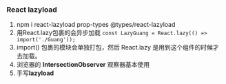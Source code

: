 ### React lazyload
1. npm i react-lazyload prop-types @types/react-lazyload
2. 用React.lazy包裹的会异步加载 `const LazyGuang = React.lazy(() => import('./Guang'));`
3. import() 包裹的模块会单独打包，然后 React.lazy 是用到这个组件的时候才去加载。
4. 浏览器的 **IntersectionObserver** 观察器基本使用
5. 手写**lazyload**